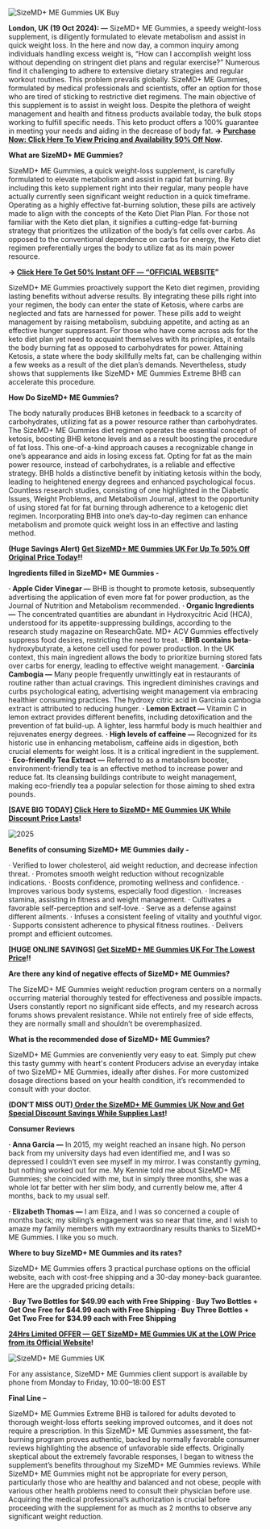 
![SizeMD+ ME Gummies UK Buy](https://github.com/user-attachments/assets/b277d34e-929d-45db-a689-9fa294f39662)


**London, UK (19 Oct 2024): —** SizeMD+ ME Gummies, a speedy weight-loss supplement, is diligently formulated to elevate metabolism and assist in quick weight loss. In the here and now day, a common inquiry among individuals handling excess weight is, “How can I accomplish weight loss without depending on stringent diet plans and regular exercise?” Numerous find it challenging to adhere to extensive dietary strategies and regular workout routines. This problem prevails globally. SizeMD+ ME Gummies, formulated by medical professionals and scientists, offer an option for those who are tired of sticking to restrictive diet regimens. The main objective of this supplement is to assist in weight loss. Despite the plethora of weight management and health and fitness products available today, the bulk stops working to fulfill specific needs. This keto product offers a 100% guarantee in meeting your needs and aiding in the decrease of body fat. **→ [Purchase Now: Click Here To View Pricing and Availability 50% Off Now](https://supplementcarts.com/sizemd-me-gummies-official/).**


**What are SizeMD+ ME Gummies?**

SizeMD+ ME Gummies, a quick weight-loss supplement, is carefully formulated to elevate metabolism and assist in rapid fat burning. By including this keto supplement right into their regular, many people have actually currently seen significant weight reduction in a quick timeframe.
Operating as a highly effective fat-burning solution, these pills are actively made to align with the concepts of the Keto Diet Plan Plan. For those not familiar with the Keto diet plan, it signifies a cutting-edge fat-burning strategy that prioritizes the utilization of the body’s fat cells over carbs. As opposed to the conventional dependence on carbs for energy, the Keto diet regimen preferentially urges the body to utilize fat as its main power resource.


**→ [Click Here To Get 50% Instant OFF — “OFFICIAL WEBSITE](https://supplementcarts.com/sizemd-me-gummies-official/)”**


SizeMD+ ME Gummies proactively support the Keto diet regimen, providing lasting benefits without adverse results. By integrating these pills right into your regimen, the body can enter the state of Ketosis, where carbs are neglected and fats are harnessed for power. These pills add to weight management by raising metabolism, subduing appetite, and acting as an effective hunger suppressant.
For those who have come across ads for the keto diet plan yet need to acquaint themselves with its principles, it entails the body burning fat as opposed to carbohydrates for power. Attaining Ketosis, a state where the body skillfully melts fat, can be challenging within a few weeks as a result of the diet plan’s demands. Nevertheless, study shows that supplements like SizeMD+ ME Gummies Extreme BHB can accelerate this procedure.


**How Do SizeMD+ ME Gummies?**

The body naturally produces BHB ketones in feedback to a scarcity of carbohydrates, utilizing fat as a power resource rather than carbohydrates.
The SizeMD+ ME Gummies diet regimen operates the essential concept of ketosis, boosting BHB ketone levels and as a result boosting the procedure of fat loss. This one-of-a-kind approach causes a recognizable change in one’s appearance and aids in losing excess fat. Opting for fat as the main power resource, instead of carbohydrates, is a reliable and effective strategy.
BHB holds a distinctive benefit by initiating ketosis within the body, leading to heightened energy degrees and enhanced psychological focus. Countless research studies, consisting of one highlighted in the Diabetic Issues, Weight Problems, and Metabolism Journal, attest to the opportunity of using stored fat for fat burning through adherence to a ketogenic diet regimen. Incorporating BHB into one’s day-to-day regimen can enhance metabolism and promote quick weight loss in an effective and lasting method.


**(Huge Savings Alert) [Get SizeMD+ ME Gummies UK For Up To 50% Off Original Price Today](https://supplementcarts.com/sizemd-me-gummies-official/)!!**


**Ingredients filled in SizeMD+ ME Gummies -**

**· Apple Cider Vinegar —** BHB is thought to promote ketosis, subsequently advertising the application of even more fat for power production, as the Journal of Nutrition and Metabolism recommended.
**· Organic Ingredients —** The concentrated quantities are abundant in Hydroxycitric Acid (HCA), understood for its appetite-suppressing buildings, according to the research study magazine on ResearchGate. MD+ ACV Gummies effectively suppress food desires, restricting the need to treat.
**· BHB contains beta**-hydroxybutyrate, a ketone cell used for power production. In the UK context, this main ingredient allows the body to prioritize burning stored fats over carbs for energy, leading to effective weight management.
**· Garcinia Cambogia —** Many people frequently unwittingly eat in restaurants of routine rather than actual cravings. This ingredient diminishes cravings and curbs psychological eating, advertising weight management via embracing healthier consuming practices. The hydroxy citric acid in Garcinia cambogia extract is attributed to reducing hunger.
**· Lemon Extract —** Vitamin C in lemon extract provides different benefits, including detoxification and the prevention of fat build-up. A lighter, less harmful body is much healthier and rejuvenates energy degrees.
**· High levels of caffeine —** Recognized for its historic use in enhancing metabolism, caffeine aids in digestion, both crucial elements for weight loss. It is a critical ingredient in the supplement.
**· Eco-friendly Tea Extract —** Referred to as a metabolism booster, environment-friendly tea is an effective method to increase power and reduce fat. Its cleansing buildings contribute to weight management, making eco-friendly tea a popular selection for those aiming to shed extra pounds.


**[SAVE BIG TODAY] [Click Here to SizeMD+ ME Gummies UK While Discount Price Lasts](https://supplementcarts.com/sizemd-me-gummies-official/)!**


![2025](https://github.com/user-attachments/assets/4290ec06-bc29-4ed0-94e4-a0a55f2c577c)



**Benefits of consuming SizeMD+ ME Gummies daily -**

· Verified to lower cholesterol, aid weight reduction, and decrease infection threat.
· Promotes smooth weight reduction without recognizable indications.
· Boosts confidence, promoting wellness and confidence.
· Improves various body systems, especially food digestion.
· Increases stamina, assisting in fitness and weight management.
· Cultivates a favorable self-perception and self-love.
· Serve as a defense against different ailments.
· Infuses a consistent feeling of vitality and youthful vigor.
· Supports consistent adherence to physical fitness routines.
· Delivers prompt and efficient outcomes.


**[HUGE ONLINE SAVINGS] [Get SizeMD+ ME Gummies UK For The Lowest Price](https://supplementcarts.com/sizemd-me-gummies-official/)!!**


**Are there any kind of negative effects of SizeMD+ ME Gummies?**

The SizeMD+ ME Gummies weight reduction program centers on a normally occurring material thoroughly tested for effectiveness and possible impacts.
Users constantly report no significant side effects, and my research across forums shows prevalent resistance. While not entirely free of side effects, they are normally small and shouldn’t be overemphasized.


**What is the recommended dose of SizeMD+ ME Gummies?**

SizeMD+ ME Gummies are conveniently very easy to eat. Simply put chew this tasty gummy with heart's content
Producers advise an everyday intake of two SizeMD+ ME Gummies, ideally after dishes. For more customized dosage directions based on your health condition, it’s recommended to consult with your doctor.


**(DON’T MISS OUT)[ Order the SizeMD+ ME Gummies UK Now and Get Special Discount Savings While Supplies Last](https://supplementcarts.com/sizemd-me-gummies-official/)!**


**Consumer Reviews**

**· Anna Garcia —** In 2015, my weight reached an insane high. No person back from my university days had even identified me, and I was so depressed I couldn’t even see myself in my mirror. I was constantly gyming, but nothing worked out for me. My Kennie told me about SizeMD+ ME Gummies; she coincided with me, but in simply three months, she was a whole lot far better with her slim body, and currently below me, after 4 months, back to my usual self.

**· Elizabeth Thomas —** I am Eliza, and I was so concerned a couple of months back; my sibling’s engagement was so near that time, and I wish to amaze my family members with my extraordinary results thanks to SizeMD+ ME Gummies. I like you so much.


**Where to buy SizeMD+ ME Gummies and its rates?**

SizeMD+ ME Gummies offers 3 practical purchase options on the official website, each with cost-free shipping and a 30-day money-back guarantee. Here are the upgraded pricing details:


**· Buy Two Bottles for $49.99 each with Free Shipping
· Buy Two Bottles + Get One Free for $44.99 each with Free Shipping
· Buy Three Bottles + Get Two Free for $34.99 each with Free Shipping**



**[24Hrs Limited OFFER — GET SizeMD+ ME Gummies UK at the LOW Price from its Official Website](https://supplementcarts.com/sizemd-me-gummies-official/)!**


![SizeMD+ ME Gummies UK](https://github.com/user-attachments/assets/469bf703-07f8-4f7f-9fab-bf1917df30f2)



For any assistance, SizeMD+ ME Gummies client support is available by phone from Monday to Friday, 10:00–18:00 EST


**Final Line –**

SizeMD+ ME Gummies Extreme BHB is tailored for adults devoted to thorough weight-loss efforts seeking improved outcomes, and it does not require a prescription.
In this SizeMD+ ME Gummies assessment, the fat-burning program proves authentic, backed by normally favorable consumer reviews highlighting the absence of unfavorable side effects.
Originally skeptical about the extremely favorable responses, I began to witness the supplement’s benefits throughout my SizeMD+ ME Gummies reviews.
While SizeMD+ ME Gummies might not be appropriate for every person, particularly those who are healthy and balanced and not obese, people with various other health problems need to consult their physician before use. Acquiring the medical professional’s authorization is crucial before proceeding with the supplement for as much as 2 months to observe any significant weight reduction.

